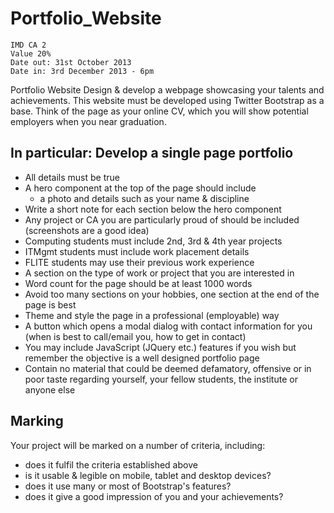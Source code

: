 Portfolio_Website
=================

	IMD CA 2
	Value 20%
	Date out: 31st October 2013
	Date in: 3rd December 2013 - 6pm


Portfolio Website
Design & develop a webpage showcasing your talents and achievements. This website must be developed using Twitter Bootstrap as a base. Think of the page as your online CV, which you will show potential employers when you near graduation.

In particular:
Develop a single page portfolio
-------------------------------
* All details must be true
* A hero component at the top of the page should include
	*	a photo and details such as your name & discipline
* Write a short note for each section below the hero component
* Any project or CA you are particularly proud of should be included (screenshots are a good idea)
* Computing students must include 2nd, 3rd & 4th year projects
* ITMgmt students must include work placement details
* FLITE students may use their previous work experience
* A section on the type of work or project that you are interested in
* Word count for the page should be at least 1000 words
* Avoid too many sections on your hobbies, one section at the end of the page is best
* Theme and style the page in a professional (employable) way
* A button which opens a modal dialog with contact information for you (when is best to call/email you, how to get in contact)
* You may include JavaScript (JQuery etc.) features if you wish but remember the objective is a well designed portfolio page
* Contain no material that could be deemed defamatory, offensive or in poor taste regarding yourself, your fellow students, the institute or anyone else

Marking
-----------------
Your project will be marked on a number of criteria, including:
* does it fulfil the criteria established above
* is it usable & legible on mobile, tablet and desktop devices?
* does it use many or most of Bootstrap's features?
* does it give a good impression of you and your achievements?
